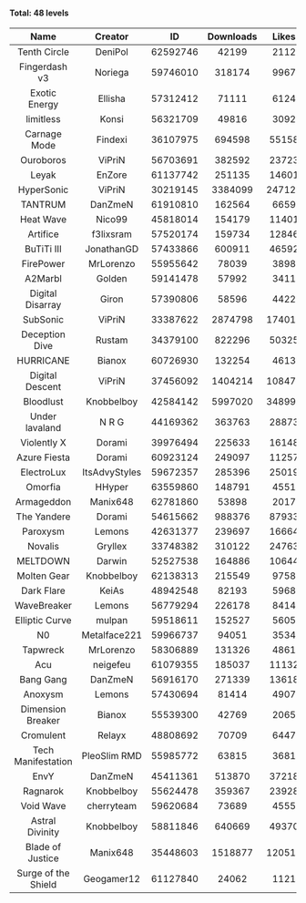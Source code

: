 #### Total: 48 levels

| Name | Creator | ID | Downloads | Likes |
|:---:|:---:|:---:|:---:|:---:|
| Tenth Circle | DeniPol | 62592746 | 42199 | 2112
| Fingerdash v3 | Noriega | 59746010 | 318174 | 9967
| Exotic Energy | Ellisha | 57312412 | 71111 | 6124
| limitless | Konsi | 56321709 | 49816 | 3092
| Carnage Mode | Findexi | 36107975 | 694598 | 55158
| Ouroboros | ViPriN | 56703691 | 382592 | 23723
| Leyak | EnZore | 61137742 | 251135 | 14601
| HyperSonic | ViPriN | 30219145 | 3384099 | 247124
| TANTRUM | DanZmeN | 61910810 | 162564 | 6659
| Heat Wave | Nico99 | 45818014 | 154179 | 11401
| Artifice | f3lixsram | 57520174 | 159734 | 12846
| BuTiTi III | JonathanGD | 57433866 | 600911 | 46592
| FirePower | MrLorenzo | 55955642 | 78039 | 3898
| A2Marbl | Golden | 59141478 | 57992 | 3411
| Digital Disarray | Giron | 57390806 | 58596 | 4422
| SubSonic | ViPriN | 33387622 | 2874798 | 174015
| Deception Dive | Rustam | 34379100 | 822296 | 50325
| HURRICANE | Bianox | 60726930 | 132254 | 4613
| Digital Descent | ViPriN | 37456092 | 1404214 | 108471
| Bloodlust | Knobbelboy | 42584142 | 5997020 | 348991
| Under lavaland | N R G | 44169362 | 363763 | 28873
| Violently X | Dorami | 39976494 | 225633 | 16148
| Azure Fiesta | Dorami | 60923124 | 249097 | 11257
| ElectroLux | ItsAdvyStyles | 59672357 | 285396 | 25019
| Omorfia | HHyper | 63559860 | 148791 | 4551
| Armageddon | Manix648 | 62781860 | 53898 | 2017
| The Yandere | Dorami | 54615662 | 988376 | 87933
| Paroxysm | Lemons | 42631377 | 239697 | 16664
| Novalis | Gryllex | 33748382 | 310122 | 24763
| MELTDOWN | Darwin | 52527538 | 164886 | 10644
| Molten Gear | Knobbelboy | 62138313 | 215549 | 9758
| Dark Flare | KeiAs | 48942548 | 82193 | 5968
| WaveBreaker | Lemons | 56779294 | 226178 | 8414
| Elliptic Curve | mulpan | 59518611 | 152527 | 5605
| N0 | Metalface221 | 59966737 | 94051 | 3534
| Tapwreck | MrLorenzo | 58306889 | 131326 | 4861
| Acu | neigefeu | 61079355 | 185037 | 11132
| Bang Gang | DanZmeN | 56916170 | 271339 | 13618
| Anoxysm | Lemons | 57430694 | 81414 | 4907
| Dimension Breaker | Bianox | 55539300 | 42769 | 2065
| Cromulent | Relayx | 48808692 | 70709 | 6447
| Tech Manifestation | PleoSlim RMD | 55985772 | 63815 | 3681
| EnvY | DanZmeN | 45411361 | 513870 | 37218
| Ragnarok | Knobbelboy | 55624478 | 359367 | 23928
| Void Wave | cherryteam | 59620684 | 73689 | 4555
| Astral Divinity | Knobbelboy | 58811846 | 640669 | 49370
| Blade of Justice | Manix648 | 35448603 | 1518877 | 120518
| Surge of the Shield | Geogamer12 | 61127840 | 24062 | 1121
